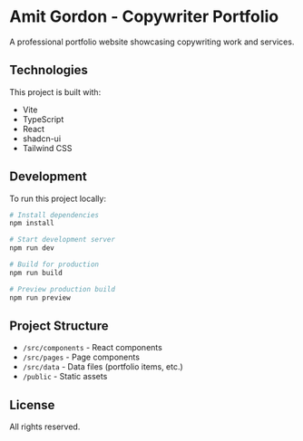 # Amit Gordon - Copywriter Portfolio

A professional portfolio website showcasing copywriting work and services.

## Technologies

This project is built with:

- Vite
- TypeScript
- React
- shadcn-ui
- Tailwind CSS

## Development

To run this project locally:

```sh
# Install dependencies
npm install

# Start development server
npm run dev

# Build for production
npm run build

# Preview production build
npm run preview
```

## Project Structure

- `/src/components` - React components
- `/src/pages` - Page components
- `/src/data` - Data files (portfolio items, etc.)
- `/public` - Static assets

## License

All rights reserved.